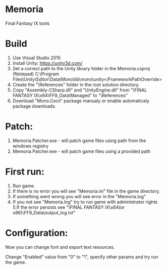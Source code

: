 # Memoria
Final Fantasy IX tools


# Build
1. Use Visual Studio 2015
2. Install Unity: https://unity3d.com/
3. Set a correct path to the Unity library folder in the Memoria.csproj (Notepad)
<FrameworkPathOverride>C:\Program Files\Unity\Editor\Data\Mono\lib\mono\unity\</FrameworkPathOverride>
4. Create the "\References" folder in the root solution directory.
5. Copy "Assembly-CSharp.dll" and "UnityEngine.dll" from "\FINAL FANTASY IX\x64\FF9_Data\Managed" to "\References"
6. Download "Mono.Cecil" package manualy or enable automaticaly package downloads.


# Patch:
1. Memoria.Patcher.exe - will patch game files using path from the windows registry
2. Memoria.Patcher.exe <gameDirectory> - will patch game files using a provided path


# First run:
1. Run game.
2. If there is no error you will see "Memoria.ini" file in the game directory.
3. If something went wrong you will see error in the "Memoria.log"
4. If you not see "Memoria.log" try to run game with administrator rights
5.If the error persists see "\FINAL FANTASY IX\x64(or x86)\FF9_Data\output_log.txt"


# Configuration:
Now you can change font and export text resources.

Change "Enabled" value from "0" to "1", specify other params and try run the game.